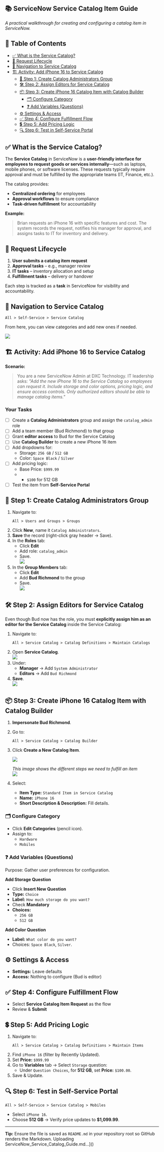 ## 📚 ServiceNow Service Catalog Item Guide
_A practical walkthrough for creating and configuring a catalog item in ServiceNow._

## 📌 Table of Contents
- [✅ What is the Service Catalog?](#what-is-the-service-catalog)
- [🔄 Request Lifecycle](#request-lifecycle)
- [📂 Navigation to Service Catalog](#navigation-to-service-catalog)
- [🏗 Activity: Add iPhone 16 to Service Catalog](#activity-add-iphone-16-to-service-catalog)
  - [🔐 Step 1: Create Catalog Administrators Group](#step-1-create-catalog-administrators-group)
  - [🛠 Step 2: Assign Editors for Service Catalog](#step-2-assign-editors-for-service-catalog)
  - [📦 Step 3: Create iPhone 16 Catalog Item with Catalog Builder](#step-3-create-iphone-16-catalog-item-with-catalog-builder)
    - [🗂 Configure Category](#configure-category)
    - [❓ Add Variables (Questions)](#add-variables-questions)
  - [⚙ Settings & Access](#settings--access)
  - [✅ Step 4: Configure Fulfillment Flow](#step-4-configure-fulfillment-flow)
  - [💲 Step 5: Add Pricing Logic](#step-5-add-pricing-logic)
  - [🔍 Step 6: Test in Self-Service Portal](#step-6-test-in-self-service-portal)

## ✅ What is the Service Catalog?
The **Service Catalog** in ServiceNow is a **user-friendly interface for employees to request goods or services internally**—such as laptops, mobile phones, or software licenses. These requests typically require approval and must be fulfilled by the appropriate teams (IT, Finance, etc.).

The catalog provides:
- **Centralized ordering** for employees
- **Approval workflows** to ensure compliance
- **Task-driven fulfillment** for accountability

**Example:**
> Brian requests an iPhone 16 with specific features and cost. The system records the request, notifies his manager for approval, and assigns tasks to IT for inventory and delivery.

## 🔄 Request Lifecycle
1. **User submits a catalog item request**
2. **Approval tasks** – e.g., manager review
3. **IT tasks** – inventory allocation and setup
4. **Fulfillment tasks** – delivery or handover

Each step is tracked as a **task** in ServiceNow for visibility and accountability.

## 📂 Navigation to Service Catalog
```
All > Self-Service > Service Catalog
```
From here, you can view categories and add new ones if needed.

![](https://github.com/CodeWithLuwam/July-30-ServiceNow-Service-Catalog/blob/main/Images/All%20%3E%20Self-Service%20%3E%20Service%20Catalog.png?raw=true)

## 🏗 Activity: Add iPhone 16 to Service Catalog
**Scenario:**
> You are a new ServiceNow Admin at DXC Technology. IT leadership asks:
> _"Add the new iPhone 16 to the Service Catalog so employees can request it. Include storage and color options, pricing logic, and ensure access controls. Only authorized editors should be able to manage catalog items."_

### **Your Tasks**
- [ ] Create a **Catalog Administrators** group and assign the `catalog_admin` role
- [ ] Add a team member (Bud Richmond) to that group
- [ ] Grant **editor access** to Bud for the Service Catalog
- [ ] Use **Catalog Builder** to create a new iPhone 16 item
- [ ] Add dropdowns for:
  - Storage: `256 GB` / `512 GB`
  - Color: `Space Black` / `Silver`
- [ ] Add pricing logic:
  - Base Price: `$999.99`
  - + `$100` for 512 GB
- [ ] Test the item from **Self-Service Portal**

## 🔐 Step 1: Create Catalog Administrators Group
1. Navigate to:
   ```
   All > Users and Groups > Groups
   ```
2. Click **New**, name it `Catalog Administrators`.
3. **Save** the record (right-click gray header → Save).
4. In the **Roles** tab:
   - Click **Edit**
   - Add role: `catalog_admin`
   - Save. <br> ![](https://github.com/CodeWithLuwam/July-30-ServiceNow-Service-Catalog/blob/main/Images/Group%20Role%20-%20Catalog%20Admin.png?raw=true) <br>
5. In the **Group Members** tab:
   - Click **Edit**
   - Add **Bud Richmond** to the group
   - Save. <br> ![](https://github.com/CodeWithLuwam/July-30-ServiceNow-Service-Catalog/blob/main/Images/Group%20Member%20-%20Bud%20Richman.png?raw=true) <br>

## 🛠 Step 2: Assign Editors for Service Catalog
Even though Bud now has the role, you must **explicitly assign him as an editor for the Service Catalog** inside the Service Catalog:
1. Navigate to:
   ```
   All > Service Catalog > Catalog Definitions > Maintain Catalogs
   ```
2. Open **Service Catalog**. <br> ![](https://github.com/CodeWithLuwam/July-30-ServiceNow-Service-Catalog/blob/main/Images/Service%20Catalog%20-%20Catalog%20Definition%20-%20Maintain%20Catalogs.png?raw=true) <br>
3. Under:
   - **Manager** → Add `System Administrator`
   - **Editors** → Add `Bud Richmond`
4. **Save**. <br> ![](https://github.com/CodeWithLuwam/July-30-ServiceNow-Service-Catalog/blob/main/Images/Service%20Catalog%20-%20Manager%20-%20Editors.png?raw=true) <br>

## 📦 Step 3: Create iPhone 16 Catalog Item with Catalog Builder
1. **Impersonate Bud Richmond**.
2. Go to:
   ```
   All > Service Catalog > Catalog Builder
   ```
3. Click **Create a New Catalog Item**. <br>

   ![](https://github.com/CodeWithLuwam/July-30-ServiceNow-Service-Catalog/blob/main/Images/Impersonate%20-%20Catalog%20Builder%20-%20Create%20a%20new%20catalog%20item.png?raw=true) <br>

   *This image shows the different steps we need to fulfill an item* <br>
![](https://github.com/CodeWithLuwam/July-30-ServiceNow-Service-Catalog/blob/main/Images/Steps%20it%20takes%20to%20Create%20an%20Item.png?raw=true) <br>
5. Select:
   - **Item Type:** `Standard Item in Service Catalog`
   - **Name:** `iPhone 16`
   - **Short Description & Description:** Fill details.

### 🗂 Configure Category
- Click **Edit Categories** (pencil icon).
- Assign to:
  - `Hardware`
  - `Mobiles`

### ❓ Add Variables (Questions)
Purpose: Gather user preferences for configuration.

**Add Storage Question**
- Click **Insert New Question**
- **Type:** `Choice`
- **Label:** `How much storage do you want?`
- Check **Mandatory**
- **Choices:**
  - `256 GB`
  - `512 GB`

**Add Color Question**
- **Label:** `What color do you want?`
- Choices: `Space Black`, `Silver`.

## ⚙ Settings & Access
- **Settings:** Leave defaults
- **Access:** Nothing to configure (Bud is editor)

## ✅ Step 4: Configure Fulfillment Flow
- Select **Service Catalog Item Request** as the flow
- Review & **Submit**

## 💲 Step 5: Add Pricing Logic
1. Navigate to:
   ```
   All > Service Catalog > Catalog Definitions > Maintain Items
   ```
2. Find `iPhone 16` (filter by Recently Updated).
3. Set **Price:** `$999.99`
4. Go to **Variables** tab → Select `Storage` question:
   - Under `Question Choices`, for **512 GB**, set **Price:** `$100.00`.
5. Save & Update.

## 🔍 Step 6: Test in Self-Service Portal
```
All > Self-Service > Service Catalog > Mobiles
```
- Select `iPhone 16`.
- Choose **512 GB** → Verify price updates to **$1,099.99**.

---
**Tip:** Ensure the file is saved as `README.md` in your repository root so GitHub renders the Markdown.
Uploading ServiceNow_Service_Catalog_Guide.md…]()




